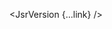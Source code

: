 <script lang="ts">
  import { JsrVersion } from 'svelte-shields'
  import type { JsrVersionPropsType } from 'svelte-shields';

  const link: JsrVersionPropsType = {
    scope: '@hono',
    packageName: 'hono',
    logo: '',
    label: 'Svelte 5 UI Library',
    link: ['https://jsr.io/@hono/hono', 'https://github.com/badrap/hono']
  }
</script>

<JsrVersion {...link} />